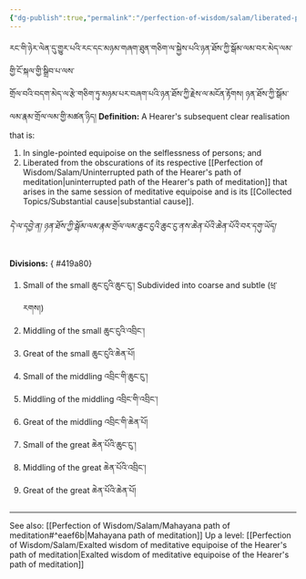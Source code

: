 ```yaml
---
{"dg-publish":true,"permalink":"/perfection-of-wisdom/salam/liberated-path-of-the-hearer-s-path-of-meditation/"}
---
```


རང་གི་ཉེར་ལེན་དུ་གྱུར་པའི་རང་དང་མཉམ་གཞག་ཐུན་གཅིག་ལ་སྐྱེས་པའི་ཉན་ཐོས་ཀྱི་སྒོམ་ལམ་བར་མེད་ལམ་གྱི་ངོ་སྐལ་གྱི་སྒྲིབ་པ་ལས་<br>གྲོལ་བའི་བདག་མེད་ལ་རྩེ་གཅིག་ཏུ་མཉམ་པར་བཞག་པའི་ཉན་ཐོས་ཀྱི་རྗེས་ལ་མངོན་རྟོགས། ཉན་ཐོས་ཀྱི་སྒོམ་ལམ་རྣམ་གྲོལ་ལམ་གྱི་མཚན་ཉིད།
**Definition:** A Hearer's subsequent clear realisation that is:
1. In single-pointed equipoise on the selflessness of persons; and
2. Liberated from the obscurations of its respective [[Perfection of Wisdom/Salam/Uninterrupted path of the Hearer's path of meditation\|uninterrupted path of the Hearer's path of meditation]] that arises in the same session of meditative equipoise and is its [[Collected Topics/Substantial cause\|substantial cause]]. 

###### དེ་ལ་དབྱེ་ན། ཉན་ཐོས་ཀྱི་སྒོམ་ལམ་རྣམ་གྲོལ་ལམ་ཆུང་ངུའི་ཆུང་ངུ་ནས་ཆེན་པོའི་ཆེན་པོའི་བར་དགུ་ཡོད།
**Divisions:**
{ #419a80}

1. Small of the small ཆུང་ངུའི་ཆུང་ངུ་། 
   Subdivided into coarse and subtle (ཕྲ་རགས།)
2. Middling of the small ཆུང་ངུའི་འབྲིང་།
3. Great of the small ཆུང་ངུའི་ཆེན་པོ།
4. Small of the middling འབྲིང་གི་ཆུང་ངུ་།
5. Middling of the middling འབྲིང་གི་འབྲིང་།
6. Great of the middling འབྲིང་གི་ཆེན་པོ།
7. Small of the great ཆེན་པོའི་ཆུང་ངུ་།
8. Middling of the great ཆེན་པོའི་འབྲིང་།
9. Great of the great ཆེན་པོའི་ཆེན་པོ།

---
See also: [[Perfection of Wisdom/Salam/Mahayana path of meditation#^eaef6b\|Mahayana path of meditation]]
Up a level: [[Perfection of Wisdom/Salam/Exalted wisdom of meditative equipoise of the Hearer's path of meditation\|Exalted wisdom of meditative equipoise of the Hearer's path of meditation]]